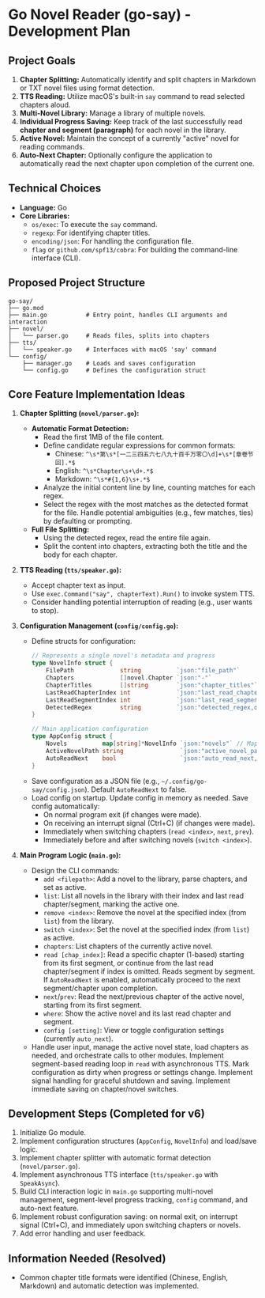 # Go Novel Reader (go-say) - Development Plan

## Project Goals

1.  **Chapter Splitting:** Automatically identify and split chapters in Markdown or TXT novel files using format detection.
2.  **TTS Reading:** Utilize macOS's built-in `say` command to read selected chapters aloud.
3.  **Multi-Novel Library:** Manage a library of multiple novels.
4.  **Individual Progress Saving:** Keep track of the last successfully read **chapter and segment (paragraph)** for each novel in the library.
5.  **Active Novel:** Maintain the concept of a currently "active" novel for reading commands.
6.  **Auto-Next Chapter:** Optionally configure the application to automatically read the next chapter upon completion of the current one.

## Technical Choices

*   **Language:** Go
*   **Core Libraries:**
    *   `os/exec`: To execute the `say` command.
    *   `regexp`: For identifying chapter titles.
    *   `encoding/json`: For handling the configuration file.
    *   `flag` or `github.com/spf13/cobra`: For building the command-line interface (CLI).

## Proposed Project Structure

```
go-say/
├── go.mod
├── main.go           # Entry point, handles CLI arguments and interaction
├── novel/
│   └── parser.go     # Reads files, splits into chapters
├── tts/
│   └── speaker.go    # Interfaces with macOS 'say' command
└── config/
    ├── manager.go    # Loads and saves configuration
    └── config.go     # Defines the configuration struct
```

## Core Feature Implementation Ideas

1.  **Chapter Splitting (`novel/parser.go`):**
    *   **Automatic Format Detection:**
        *   Read the first 1MB of the file content.
        *   Define candidate regular expressions for common formats:
            *   Chinese: `^\s*第\s*[一二三四五六七八九十百千万零〇\d]+\s*[章卷节回].*$`
            *   English: `^\s*Chapter\s+\d+.*$`
            *   Markdown: `^\s*#{1,6}\s+.*$`
        *   Analyze the initial content line by line, counting matches for each regex.
        *   Select the regex with the most matches as the detected format for the file. Handle potential ambiguities (e.g., few matches, ties) by defaulting or prompting.
    *   **Full File Splitting:**
        *   Using the detected regex, read the entire file again.
        *   Split the content into chapters, extracting both the title and the body for each chapter.

2.  **TTS Reading (`tts/speaker.go`):**
    *   Accept chapter text as input.
    *   Use `exec.Command("say", chapterText).Run()` to invoke system TTS.
    *   Consider handling potential interruption of reading (e.g., user wants to stop).

3.  **Configuration Management (`config/config.go`):**
    *   Define structs for configuration:
        ```go
        // Represents a single novel's metadata and progress
        type NovelInfo struct {
            FilePath             string          `json:"file_path"`
            Chapters             []novel.Chapter `json:"-"`                        // Loaded in memory, not saved
            ChapterTitles        []string        `json:"chapter_titles"`           // Saved for listing
            LastReadChapterIndex int             `json:"last_read_chapter_index"`  // Index of last read chapter
            LastReadSegmentIndex int             `json:"last_read_segment_index"`  // Index of last read segment within chapter
            DetectedRegex        string          `json:"detected_regex,omitempty"`
        }

        // Main application configuration
        type AppConfig struct {
            Novels          map[string]*NovelInfo `json:"novels"` // Map FilePath -> NovelInfo
            ActiveNovelPath string                `json:"active_novel_path"`
            AutoReadNext    bool                  `json:"auto_read_next,omitempty"`
        }
        ```
    *   Save configuration as a JSON file (e.g., `~/.config/go-say/config.json`). Default `AutoReadNext` to false.
    *   Load config on startup. Update config in memory as needed. Save config automatically:
        *   On normal program exit (if changes were made).
        *   On receiving an interrupt signal (Ctrl+C) (if changes were made).
        *   Immediately when switching chapters (`read <index>`, `next`, `prev`).
        *   Immediately before and after switching novels (`switch <index>`).

4.  **Main Program Logic (`main.go`):**
    *   Design the CLI commands:
        *   `add <filepath>`: Add a novel to the library, parse chapters, and set as active.
        *   `list`: List all novels in the library with their index and last read chapter/segment, marking the active one.
        *   `remove <index>`: Remove the novel at the specified index (from `list`) from the library.
        *   `switch <index>`: Set the novel at the specified index (from `list`) as active.
        *   `chapters`: List chapters of the currently active novel.
        *   `read [chap_index]`: Read a specific chapter (1-based) starting from its first segment, or continue from the last read chapter/segment if index is omitted. Reads segment by segment. If `AutoReadNext` is enabled, automatically proceed to the next segment/chapter upon completion.
        *   `next`/`prev`: Read the next/previous chapter of the active novel, starting from its first segment.
        *   `where`: Show the active novel and its last read chapter and segment.
        *   `config [setting]`: View or toggle configuration settings (currently `auto_next`).
    *   Handle user input, manage the active novel state, load chapters as needed, and orchestrate calls to other modules. Implement segment-based reading loop in `read` with asynchronous TTS. Mark configuration as dirty when progress or settings change. Implement signal handling for graceful shutdown and saving. Implement immediate saving on chapter/novel switches.

## Development Steps (Completed for v6)

1.  Initialize Go module.
2.  Implement configuration structures (`AppConfig`, `NovelInfo`) and load/save logic.
3.  Implement chapter splitter with automatic format detection (`novel/parser.go`).
4.  Implement asynchronous TTS interface (`tts/speaker.go` with `SpeakAsync`).
5.  Build CLI interaction logic in `main.go` supporting multi-novel management, segment-level progress tracking, `config` command, and auto-next feature.
6.  Implement robust configuration saving: on normal exit, on interrupt signal (Ctrl+C), and immediately upon switching chapters or novels.
7.  Add error handling and user feedback.

## Information Needed (Resolved)

*   Common chapter title formats were identified (Chinese, English, Markdown) and automatic detection was implemented.
